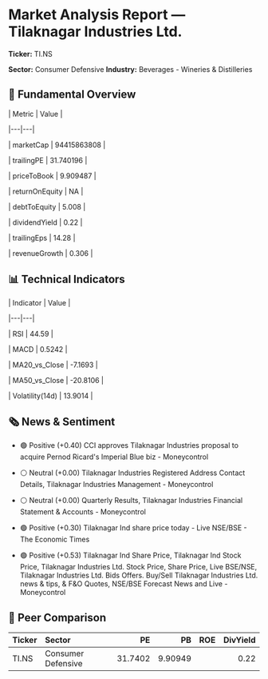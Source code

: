 # Market Analysis Report — Tilaknagar Industries Ltd.

**Ticker:** TI.NS  

**Sector:** Consumer Defensive  **Industry:** Beverages - Wineries & Distilleries  

## 🧭 Fundamental Overview

| Metric | Value |

|---|---|

| marketCap | 94415863808 |

| trailingPE | 31.740196 |

| priceToBook | 9.909487 |

| returnOnEquity | NA |

| debtToEquity | 5.008 |

| dividendYield | 0.22 |

| trailingEps | 14.28 |

| revenueGrowth | 0.306 |


## 📊 Technical Indicators

| Indicator | Value |

|---|---|

| RSI | 44.59 |

| MACD | 0.5242 |

| MA20_vs_Close | -7.1693 |

| MA50_vs_Close | -20.8106 |

| Volatility(14d) | 13.9014 |


## 🗞 News & Sentiment

- 🟢 Positive (+0.40) CCI approves Tilaknagar Industries proposal to acquire Pernod Ricard's Imperial Blue biz - Moneycontrol

- ⚪ Neutral (+0.00) Tilaknagar Industries Registered Address Contact Details, Tilaknagar Industries Management - Moneycontrol

- ⚪ Neutral (+0.00) Quarterly Results, Tilaknagar Industries Financial Statement & Accounts - Moneycontrol

- 🟢 Positive (+0.30) Tilaknagar Ind share price today - Live NSE/BSE - The Economic Times

- 🟢 Positive (+0.53) Tilaknagar Ind Share Price, Tilaknagar Ind Stock Price, Tilaknagar Industries Ltd. Stock Price, Share Price, Live BSE/NSE, Tilaknagar Industries Ltd. Bids Offers. Buy/Sell Tilaknagar Industries Ltd. news & tips, & F&O Quotes, NSE/BSE Forecast News and Live - Moneycontrol


## 🧩 Peer Comparison

| Ticker   | Sector             |      PE |      PB | ROE   |   DivYield |
|:---------|:-------------------|--------:|--------:|:------|-----------:|
| TI.NS    | Consumer Defensive | 31.7402 | 9.90949 |       |       0.22 |